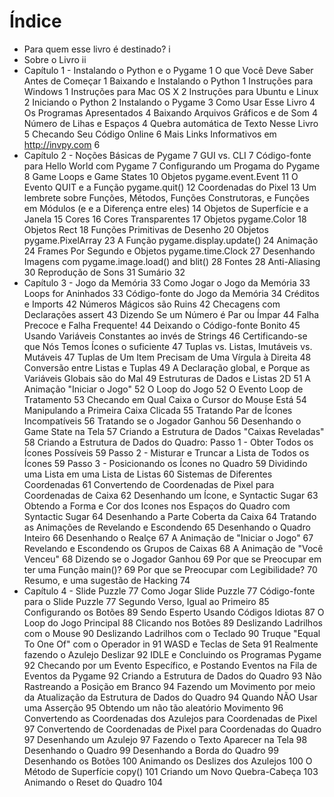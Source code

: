 ﻿# Índice

- Para quem esse livro é destinado?													 i
- Sobre o Livro																ii
- Capítulo 1 - Instalando o Python e o Pygame												 1
	O que Você Deve Saber Antes de Começar												 1
	Baixando e Instalando o Python													 1
	Instruções para Windows														 1
	Instruções para Mac OS X													 2
	Instruções para Ubuntu e Linux													 2
	Iniciando o Python														 2
	Instalando o Pygame														 3
	Como Usar Esse Livro														 4
	Os Programas Apresentados													 4
	Baixando Arquivos Gráficos e de Som												 4
	Número de Lihas e Espaços													 4
	Quebra automática de Texto Nesse Livro												 5
	Checando Seu Código Online													 6
	Mais Links Informativos em http://invpy.com											 6
- Capítulo 2 - Noções Básicas de Pygame													 7
	GUI vs. CLI															 7
	Código-fonte para Hello World com Pygame											 7
	Configurando um Progama do Pygame												 8
	Game Loops e Game States													10
	Objetos pygame.event.Event													11
	O Evento QUIT e a Função pygame.quit()												12
	Coordenadas do Pixel														13
	Um lembrete sobre Funções, Métodos, Funções Construtoras, e Funções em Módulos (e e a Diferença entre eles)			14
	Objetos de Superfície e a Janela												15
	Cores																16
	Cores Transparentes														17
	Objetos pygame.Color														18
	Objetos Rect															18
	Funções Primitivas de Desenho													20
	Objetos pygame.PixelArray													23
	A Função pygame.display.update()												24
	Animação															24
	Frames Por Segundo e Objetos pygame.time.Clock											27
	Desenhando Imagens com pygame.image.load() and blit()										28
	Fontes																28
	Anti-Aliasing															30
	Reprodução de Sons														31
	Sumário																32
- Capítulo 3 - Jogo da Memória														33
	Como Jogar o Jogo da Memória													33
	Loops for Aninhados														33
	Código-fonte do Jogo da Memória													34
	Créditos e Imports														42
	Números Mágicos são Ruins													42
	Checagens com Declarações assert												43
	Dizendo Se um Número é Par ou Ímpar												44
	Falha Precoce e Falha Frequente!												44
	Deixando o Código-fonte Bonito													45
	Usando Variáveis Constantes ao invés de Strings											46
	Certificando-se que Nós Temos Ícones o suficiente										47
	Tuplas vs. Listas, Imutáveis vs. Mutáveis											47
	Tuplas de Um Item Precisam de Uma Vírgula à Direita										48
	Conversão entre Listas e Tuplas													49
	A Declaração global, e Porque as Variáveis Globais são do Mal									49
	Estruturas de Dados e Listas 2D													51
	A Animação "Iniciar o Jogo"													52
	O Loop do Jogo															52
	O Evento Loop de Tratamento													53
	Checando em Qual Caixa o Cursor do Mouse Está											54
	Manipulando a Primeira Caixa Clicada												55
	Tratando Par de Ícones Incompatíveis												56
	Tratando se o Jogador Ganhou 													56
	Desenhando o Game State na Tela													57
	Criando a Estrutura de Dados "Caixas Reveladas"											58
	Criando a Estrutura de Dados do Quadro: Passo 1 - Obter Todos os Ícones Possíveis						59
	Passo 2 - Misturar e Truncar a Lista de Todos os Ícones										59
	Passo 3 - Posicionando os Ícones no Quadro											59
	Dividindo uma Lista em uma Lista de Listas											60
	Sistemas de Diferentes Coordenadas												61
	Convertendo de Coordenadas de Pixel para Coordenadas de Caixa									62
	Desenhando um Ícone, e Syntactic Sugar												63
	Obtendo a Forma e Cor dos Icones nos Espaços do Quadro com Syntactic Sugar							64
	Desenhando a Parte Coberta da Caixa												64
	Tratando as Animações de Revelando e Escondendo											65
	Desenhando o Quadro Inteiro													66
	Desenhando o Realçe														67
	A Animação de "Iniciar o Jogo"													67
	Revelando e Escondendo os Grupos de Caixas											68
	A Animação de "Você Venceu"													68
	Dizendo se o Jogador Ganhou													69
	Por que se Preocupar em ter uma Função main()?											69
	Por que se Preocupar com Legibilidade?												70
	Resumo, e uma sugestão de Hacking												74
- Capítulo 4 - Slide Puzzle														77
	Como Jogar Slide Puzzle														77
	Código-fonte para o Slide Puzzle												77
	Segundo Verso, Igual ao Primeiro												85
	Configurando os Botões 														89
	Sendo Esperto Usando Códigos Idiotas												87
	O Loop do Jogo Principal													88
	Clicando nos Botões														89
	Deslizando Ladrilhos com o Mouse												90
	Deslizando Ladrilhos com o Teclado												90
	Truque "Equal To One Of" com o Operador in											91
	WASD e Teclas de Seta														91
	Realmente fazendo o Azulejo Deslizar												92
	IDLE e Concluindo os Programas Pygame												92
	Checando por um Evento Específico, e Postando Eventos na Fila de Eventos da Pygame						92
	Criando a Estrutura de Dados do Quadro												93
	Não Rastreando a Posição em Branco												94
	Fazendo um Movimento por meio da Atualização da Estrutura de Dados do Quadro							94
	Quando NÃO Usar uma Asserção													95
	Obtendo um não tão aleatório Movimento												96
	Convertendo as Coordenadas dos Azulejos para Coordenadas de Pixel								97
	Convertendo de Coordenadas de Pixel para Coordenadas do Quadro									97
	Desenhando um Azulejo														97
	Fazendo o Texto Aparecer na Tela												98
	Desenhando o Quadro														99
	Desenhando a Borda do Quadro													99
	Desenhando os Botões														100
	Animando os Deslizes dos Azulejos												100
	O Método de Superfície copy()													101
	Criando um Novo Quebra-Cabeça													103
	Animando o Reset do Quadro													104